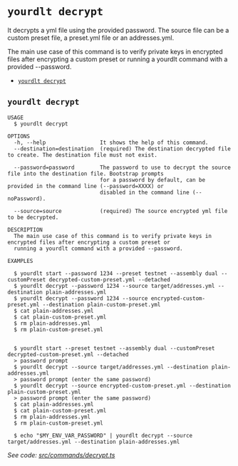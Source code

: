 `yourdlt decrypt`
=================

It decrypts a yml file using the provided password. The source file can be a custom preset file, a preset.yml file or an addresses.yml.

The main use case of this command is to verify private keys in encrypted files after encrypting a custom preset or running a yourdlt command with a provided --password.

* [`yourdlt decrypt`](#yourdlt-decrypt)

## `yourdlt decrypt`

```
USAGE
  $ yourdlt decrypt

OPTIONS
  -h, --help                 It shows the help of this command.
  --destination=destination  (required) The destination decrypted file to create. The destination file must not exist.

  --password=password        The password to use to decrypt the source file into the destination file. Bootstrap prompts
                             for a password by default, can be provided in the command line (--password=XXXX) or
                             disabled in the command line (--noPassword).

  --source=source            (required) The source encrypted yml file to be decrypted.

DESCRIPTION
  The main use case of this command is to verify private keys in encrypted files after encrypting a custom preset or 
  running a yourdlt command with a provided --password.

EXAMPLES

  $ yourdlt start --password 1234 --preset testnet --assembly dual --customPreset decrypted-custom-preset.yml --detached
  $ yourdlt decrypt --password 1234 --source target/addresses.yml --destination plain-addresses.yml
  $ yourdlt decrypt --password 1234 --source encrypted-custom-preset.yml --destination plain-custom-preset.yml
  $ cat plain-addresses.yml
  $ cat plain-custom-preset.yml
  $ rm plain-addresses.yml
  $ rm plain-custom-preset.yml
        

  $ yourdlt start --preset testnet --assembly dual --customPreset decrypted-custom-preset.yml --detached
  > password prompt
  $ yourdlt decrypt --source target/addresses.yml --destination plain-addresses.yml
  > password prompt (enter the same password)
  $ yourdlt decrypt --source encrypted-custom-preset.yml --destination plain-custom-preset.yml
  > password prompt (enter the same password)
  $ cat plain-addresses.yml
  $ cat plain-custom-preset.yml
  $ rm plain-addresses.yml
  $ rm plain-custom-preset.yml

  $ echo "$MY_ENV_VAR_PASSWORD" | yourdlt decrypt --source target/addresses.yml --destination plain-addresses.yml
```

_See code: [src/commands/decrypt.ts](https://github.com/usingblockchain/yourdlt/blob/v1.3.3/src/commands/decrypt.ts)_
